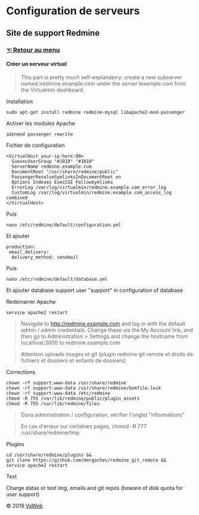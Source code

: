 Configuration de serveurs
==
Site de support Redmine
-
### [&#9756; Retour au menu](../README.md)
#### Créer un serveur virtuel
> This part is pretty much self-explanatory: create a new subserver named ìredmine.example.com under the server ìexample.com from the Virtualmin dashboard.

Installation

    sudo apt-get install redmine redmine-mysql libapache2-mod-passenger


Activer les modules Apache

    a2enmod passenger rewrite

Fichier de configuration

    <VirtualHost your-ip-here:80>
      SuexecUserGroup "#1010" "#1010"
      ServerName redmine.example.com
      DocumentRoot "/usr/share/redmine/public"
      PassengerResolveSymlinksInDocumentRoot on
      Options Indexes ExecCGI FollowSymlinks
      ErrorLog /var/log/virtualmin/redmine.example.com_error_log
      CustomLog /var/log/virtualmin/redmine.example.com_access_log combined
    </VirtualHost>

Puis

    nano /etc/redmine/default/configuration.yml
    
Et ajouter

    production:
     email_delivery:
      delivery_method: sendmail
 
Puis 

    nano /etc/redmine/default/database.yml
    
Et ajouter database support user "support" in configuration of database

  
Redémarrer Apache

    service apache2 restart

> Navigate to http://redmine.example.com and log in with the default admin / admin credentials. Change these via the My Account link, and then go to Administration > Settings and change the hostname from localhost:3000 to redmine.example.com

> Attention uploads images et git (plugin redmine git remote et droits de fichiers et dossiers et enfants de dossiers)

Corrections

    chown -rf support:www-data /usr/share/redmine
    chown -rf support:www-data /usr/share/redmine/Gemfile.lock
    chown -rf support:www-data /etc/redmine
    chmod -R 755 /var/lib/redmine/public/plugin_assets
    chmod -R 755 /var/lib/redmine/files
    
> Dans administration / configuration, vérifier l'onglet "informations"
    
> En cas d'erreur sur certaines pages, chmod -R 777 /usr/share/redmine/tmp

Plugins
 
    cd /usr/share/redmine/plugins &&
    git clone https://github.com/dergachev/redmine_git_remote &&
    service apache2 restart

Test

Charge datas or test img, emails and git repos (beware of disk quota for user support)

&copy; 2019 [VsWeb](https://vsweb.be) 

















